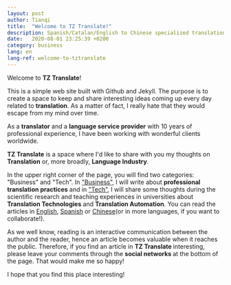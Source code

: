 ```yaml
---
layout: post
author: Tianqi
title:  "Welcome to TZ Translate!"
description: Spanish/Catalan/English to Chinese specialized translation service.
date:   2020-08-01 23:25:39 +0200
category: business
lang: en
lang-ref: welcome-to-tztranslate
---
```

Welcome to <b>TZ Translate</b>!

This is a simple web site built with Github and Jekyll. The purpose is to create a space to keep and share interesting ideas coming up every day related to <b>translation</b>. As a matter of fact, I really hate that they would escape from my mind over time.

As a <b>translator</b> and a <b>language service provider</b> with 10 years of professional experience, I have been working with wonderful clients worldwide.

<b>TZ Translate</b> is a space where I'd like to share with you my thoughts on <b>Translation</b> or, more broadly, <b>Language Industry</b>. 

In the upper right corner of the page, you will find two categories: "Business" and "Tech". In ["Business"](https://tztranslate.com/blog-business/), I will write about <b>professional translation practices</b> and in ["Tech"](https://tztranslate.com/blog-tech/), I will share some thoughts during the scientific research and teaching experiences in universities about <b>Translation Technologies</b> and <b>Translation Automation</b>. You can read the articles in [English](https://tztranslate.com/en/business/2020/08/01/welcome-to-tztranslate.html), [Spanish](https://tztranslate.com/es/business/2020/08/01/bienvenido-a-tztranslate.html) or [Chinese](https://tztranslate.com/zh-cn/business/2020/08/01/welcome-to-tztranslate-zh.html)(or in more languages, if you want to collaborate!).

As we well know, reading is an interactive communication between the author and the reader, hence an article becomes valuable when it reaches the public. Therefore, if you find an article in <b> TZ Translate </b> interesting, please leave your comments through the <b> social networks </b> at the bottom of the page. That would make me so happy!

I hope that you find this place interesting!